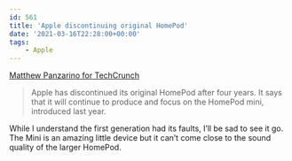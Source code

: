 ```yaml
---
id: 561
title: 'Apple discontinuing original HomePod'
date: '2021-03-16T22:28:00+00:00'
tags:
    - Apple
---
```


[Matthew Panzarino for TechCrunch](https://techcrunch.com/2021/03/12/apple-discontinues-original-homepod-will-focus-on-mini)

> Apple has discontinued its original HomePod after four years. It says that it will continue to produce and focus on the HomePod mini, introduced last year.

While I understand the first generation had its faults, I’ll be sad to see it go. The Mini is an amazing little device but it can’t come close to the sound quality of the larger HomePod.